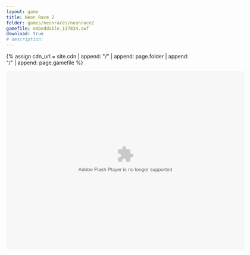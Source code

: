 ```yaml
---
layout: game
title: Neon Race 2
folder: games/neonraces/neonrace2
gamefile: embeddable_137834.swf
download: true
# description: 
---
```


{% assign cdn_url = site.cdn | append: "/" | append: page.folder | append: "/" | append: page.gamefile %}

<embed xmlns="http://www.w3.org/1999/xhtml" height="480" src="{{ cdn_url }}" type="application/x-shockwave-flash" width="640">
